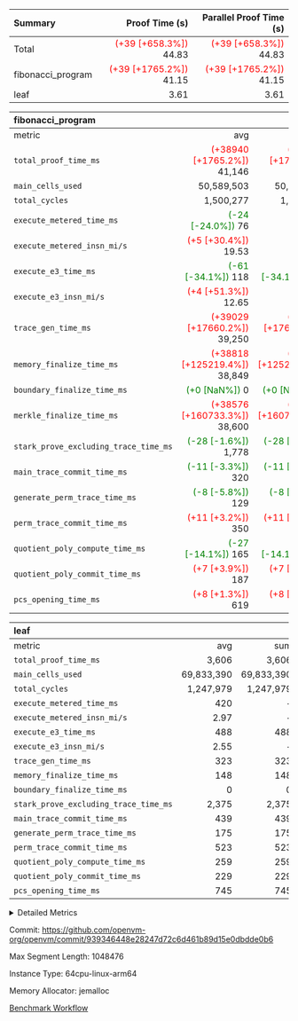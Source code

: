 | Summary | Proof Time (s) | Parallel Proof Time (s) |
|:---|---:|---:|
| Total | <span style='color: red'>(+39 [+658.3%])</span> 44.83 | <span style='color: red'>(+39 [+658.3%])</span> 44.83 |
| fibonacci_program | <span style='color: red'>(+39 [+1765.2%])</span> 41.15 | <span style='color: red'>(+39 [+1765.2%])</span> 41.15 |
| leaf |  3.61 |  3.61 |


| fibonacci_program |||||
|:---|---:|---:|---:|---:|
|metric|avg|sum|max|min|
| `total_proof_time_ms ` | <span style='color: red'>(+38940 [+1765.2%])</span> 41,146 | <span style='color: red'>(+38940 [+1765.2%])</span> 41,146 | <span style='color: red'>(+38940 [+1765.2%])</span> 41,146 | <span style='color: red'>(+38940 [+1765.2%])</span> 41,146 |
| `main_cells_used     ` |  50,589,503 |  50,589,503 |  50,589,503 |  50,589,503 |
| `total_cycles        ` |  1,500,277 |  1,500,277 |  1,500,277 |  1,500,277 |
| `execute_metered_time_ms` | <span style='color: green'>(-24 [-24.0%])</span> 76 | -          | -          | -          |
| `execute_metered_insn_mi/s` | <span style='color: red'>(+5 [+30.4%])</span> 19.53 | -          | -          | -          |
| `execute_e3_time_ms  ` | <span style='color: green'>(-61 [-34.1%])</span> 118 | <span style='color: green'>(-61 [-34.1%])</span> 118 | <span style='color: green'>(-61 [-34.1%])</span> 118 | <span style='color: green'>(-61 [-34.1%])</span> 118 |
| `execute_e3_insn_mi/s` | <span style='color: red'>(+4 [+51.3%])</span> 12.65 | -          | <span style='color: red'>(+4 [+51.3%])</span> 12.65 | <span style='color: red'>(+4 [+51.3%])</span> 12.65 |
| `trace_gen_time_ms   ` | <span style='color: red'>(+39029 [+17660.2%])</span> 39,250 | <span style='color: red'>(+39029 [+17660.2%])</span> 39,250 | <span style='color: red'>(+39029 [+17660.2%])</span> 39,250 | <span style='color: red'>(+39029 [+17660.2%])</span> 39,250 |
| `memory_finalize_time_ms` | <span style='color: red'>(+38818 [+125219.4%])</span> 38,849 | <span style='color: red'>(+38818 [+125219.4%])</span> 38,849 | <span style='color: red'>(+38818 [+125219.4%])</span> 38,849 | <span style='color: red'>(+38818 [+125219.4%])</span> 38,849 |
| `boundary_finalize_time_ms` | <span style='color: green'>(+0 [NaN%])</span> 0 | <span style='color: green'>(+0 [NaN%])</span> 0 | <span style='color: green'>(+0 [NaN%])</span> 0 | <span style='color: green'>(+0 [NaN%])</span> 0 |
| `merkle_finalize_time_ms` | <span style='color: red'>(+38576 [+160733.3%])</span> 38,600 | <span style='color: red'>(+38576 [+160733.3%])</span> 38,600 | <span style='color: red'>(+38576 [+160733.3%])</span> 38,600 | <span style='color: red'>(+38576 [+160733.3%])</span> 38,600 |
| `stark_prove_excluding_trace_time_ms` | <span style='color: green'>(-28 [-1.6%])</span> 1,778 | <span style='color: green'>(-28 [-1.6%])</span> 1,778 | <span style='color: green'>(-28 [-1.6%])</span> 1,778 | <span style='color: green'>(-28 [-1.6%])</span> 1,778 |
| `main_trace_commit_time_ms` | <span style='color: green'>(-11 [-3.3%])</span> 320 | <span style='color: green'>(-11 [-3.3%])</span> 320 | <span style='color: green'>(-11 [-3.3%])</span> 320 | <span style='color: green'>(-11 [-3.3%])</span> 320 |
| `generate_perm_trace_time_ms` | <span style='color: green'>(-8 [-5.8%])</span> 129 | <span style='color: green'>(-8 [-5.8%])</span> 129 | <span style='color: green'>(-8 [-5.8%])</span> 129 | <span style='color: green'>(-8 [-5.8%])</span> 129 |
| `perm_trace_commit_time_ms` | <span style='color: red'>(+11 [+3.2%])</span> 350 | <span style='color: red'>(+11 [+3.2%])</span> 350 | <span style='color: red'>(+11 [+3.2%])</span> 350 | <span style='color: red'>(+11 [+3.2%])</span> 350 |
| `quotient_poly_compute_time_ms` | <span style='color: green'>(-27 [-14.1%])</span> 165 | <span style='color: green'>(-27 [-14.1%])</span> 165 | <span style='color: green'>(-27 [-14.1%])</span> 165 | <span style='color: green'>(-27 [-14.1%])</span> 165 |
| `quotient_poly_commit_time_ms` | <span style='color: red'>(+7 [+3.9%])</span> 187 | <span style='color: red'>(+7 [+3.9%])</span> 187 | <span style='color: red'>(+7 [+3.9%])</span> 187 | <span style='color: red'>(+7 [+3.9%])</span> 187 |
| `pcs_opening_time_ms ` | <span style='color: red'>(+8 [+1.3%])</span> 619 | <span style='color: red'>(+8 [+1.3%])</span> 619 | <span style='color: red'>(+8 [+1.3%])</span> 619 | <span style='color: red'>(+8 [+1.3%])</span> 619 |

| leaf |||||
|:---|---:|---:|---:|---:|
|metric|avg|sum|max|min|
| `total_proof_time_ms ` |  3,606 |  3,606 |  3,606 |  3,606 |
| `main_cells_used     ` |  69,833,390 |  69,833,390 |  69,833,390 |  69,833,390 |
| `total_cycles        ` |  1,247,979 |  1,247,979 |  1,247,979 |  1,247,979 |
| `execute_metered_time_ms` |  420 | -          | -          | -          |
| `execute_metered_insn_mi/s` |  2.97 | -          | -          | -          |
| `execute_e3_time_ms  ` |  488 |  488 |  488 |  488 |
| `execute_e3_insn_mi/s` |  2.55 | -          |  2.55 |  2.55 |
| `trace_gen_time_ms   ` |  323 |  323 |  323 |  323 |
| `memory_finalize_time_ms` |  148 |  148 |  148 |  148 |
| `boundary_finalize_time_ms` |  0 |  0 |  0 |  0 |
| `stark_prove_excluding_trace_time_ms` |  2,375 |  2,375 |  2,375 |  2,375 |
| `main_trace_commit_time_ms` |  439 |  439 |  439 |  439 |
| `generate_perm_trace_time_ms` |  175 |  175 |  175 |  175 |
| `perm_trace_commit_time_ms` |  523 |  523 |  523 |  523 |
| `quotient_poly_compute_time_ms` |  259 |  259 |  259 |  259 |
| `quotient_poly_commit_time_ms` |  229 |  229 |  229 |  229 |
| `pcs_opening_time_ms ` |  745 |  745 |  745 |  745 |



<details>
<summary>Detailed Metrics</summary>

| group | num_segments | num_children | keygen_time_ms | insns | fri.log_blowup | execute_metered_time_ms | execute_metered_insn_mi/s | commit_exe_time_ms |
| --- | --- | --- | --- | --- | --- | --- | --- | --- |
| fibonacci_program | 1 |  | 248 | 1,500,278 | 1 | 76 | 19.53 | 5 | 
| leaf |  | 1 |  |  | 1 |  |  |  | 

| group | air_name | quotient_deg | interactions | constraints |
| --- | --- | --- | --- | --- |
| fibonacci_program | AccessAdapterAir<16> | 2 | 5 | 12 | 
| fibonacci_program | AccessAdapterAir<2> | 2 | 5 | 12 | 
| fibonacci_program | AccessAdapterAir<32> | 2 | 5 | 12 | 
| fibonacci_program | AccessAdapterAir<4> | 2 | 5 | 12 | 
| fibonacci_program | AccessAdapterAir<8> | 2 | 5 | 12 | 
| fibonacci_program | BitwiseOperationLookupAir<8> | 2 | 2 | 4 | 
| fibonacci_program | MemoryMerkleAir<8> | 2 | 4 | 39 | 
| fibonacci_program | PersistentBoundaryAir<8> | 2 | 3 | 7 | 
| fibonacci_program | PhantomAir | 2 | 3 | 5 | 
| fibonacci_program | Poseidon2PeripheryAir<BabyBearParameters>, 1> | 2 | 1 | 286 | 
| fibonacci_program | ProgramAir | 1 | 1 | 4 | 
| fibonacci_program | RangeTupleCheckerAir<2> | 1 | 1 | 4 | 
| fibonacci_program | Rv32HintStoreAir | 2 | 18 | 28 | 
| fibonacci_program | VariableRangeCheckerAir | 1 | 1 | 4 | 
| fibonacci_program | VmAirWrapper<Rv32BaseAluAdapterAir, BaseAluCoreAir<4, 8> | 2 | 20 | 37 | 
| fibonacci_program | VmAirWrapper<Rv32BaseAluAdapterAir, LessThanCoreAir<4, 8> | 2 | 18 | 40 | 
| fibonacci_program | VmAirWrapper<Rv32BaseAluAdapterAir, ShiftCoreAir<4, 8> | 2 | 24 | 91 | 
| fibonacci_program | VmAirWrapper<Rv32BranchAdapterAir, BranchEqualCoreAir<4> | 2 | 11 | 20 | 
| fibonacci_program | VmAirWrapper<Rv32BranchAdapterAir, BranchLessThanCoreAir<4, 8> | 2 | 13 | 35 | 
| fibonacci_program | VmAirWrapper<Rv32CondRdWriteAdapterAir, Rv32JalLuiCoreAir> | 2 | 10 | 18 | 
| fibonacci_program | VmAirWrapper<Rv32JalrAdapterAir, Rv32JalrCoreAir> | 2 | 16 | 20 | 
| fibonacci_program | VmAirWrapper<Rv32LoadStoreAdapterAir, LoadSignExtendCoreAir<4, 8> | 2 | 18 | 33 | 
| fibonacci_program | VmAirWrapper<Rv32LoadStoreAdapterAir, LoadStoreCoreAir<4> | 2 | 17 | 40 | 
| fibonacci_program | VmAirWrapper<Rv32MultAdapterAir, DivRemCoreAir<4, 8> | 2 | 25 | 84 | 
| fibonacci_program | VmAirWrapper<Rv32MultAdapterAir, MulHCoreAir<4, 8> | 2 | 24 | 31 | 
| fibonacci_program | VmAirWrapper<Rv32MultAdapterAir, MultiplicationCoreAir<4, 8> | 2 | 19 | 19 | 
| fibonacci_program | VmAirWrapper<Rv32RdWriteAdapterAir, Rv32AuipcCoreAir> | 2 | 12 | 14 | 
| fibonacci_program | VmConnectorAir | 2 | 5 | 11 | 
| leaf | AccessAdapterAir<2> | 2 | 5 | 12 | 
| leaf | AccessAdapterAir<4> | 2 | 5 | 12 | 
| leaf | AccessAdapterAir<8> | 2 | 5 | 12 | 
| leaf | FriReducedOpeningAir | 2 | 39 | 71 | 
| leaf | JalRangeCheckAir | 2 | 9 | 14 | 
| leaf | NativePoseidon2Air<BabyBearParameters>, 1> | 2 | 136 | 572 | 
| leaf | PhantomAir | 2 | 3 | 5 | 
| leaf | ProgramAir | 1 | 1 | 4 | 
| leaf | VariableRangeCheckerAir | 1 | 1 | 4 | 
| leaf | VmAirWrapper<AluNativeAdapterAir, FieldArithmeticCoreAir> | 2 | 15 | 27 | 
| leaf | VmAirWrapper<BranchNativeAdapterAir, BranchEqualCoreAir<1> | 2 | 11 | 25 | 
| leaf | VmAirWrapper<NativeAdapterAir<2, 0>, PublicValuesCoreAir> | 2 | 11 | 30 | 
| leaf | VmAirWrapper<NativeLoadStoreAdapterAir<1>, NativeLoadStoreCoreAir<1> | 2 | 15 | 20 | 
| leaf | VmAirWrapper<NativeLoadStoreAdapterAir<4>, NativeLoadStoreCoreAir<4> | 2 | 15 | 20 | 
| leaf | VmAirWrapper<NativeVectorizedAdapterAir<4>, FieldExtensionCoreAir> | 2 | 15 | 27 | 
| leaf | VmConnectorAir | 2 | 5 | 11 | 
| leaf | VolatileBoundaryAir | 2 | 7 | 19 | 

| group | air_name | idx | rows | prep_cols | perm_cols | main_cols | cells |
| --- | --- | --- | --- | --- | --- | --- | --- |
| leaf | AccessAdapterAir<2> | 0 | 262,144 |  | 16 | 11 | 7,077,888 | 
| leaf | AccessAdapterAir<4> | 0 | 131,072 |  | 16 | 13 | 3,801,088 | 
| leaf | AccessAdapterAir<8> | 0 | 4,096 |  | 16 | 17 | 135,168 | 
| leaf | FriReducedOpeningAir | 0 | 524,288 |  | 84 | 27 | 58,195,968 | 
| leaf | JalRangeCheckAir | 0 | 65,536 |  | 28 | 12 | 2,621,440 | 
| leaf | NativePoseidon2Air<BabyBearParameters>, 1> | 0 | 65,536 |  | 312 | 398 | 46,530,560 | 
| leaf | PhantomAir | 0 | 32,768 |  | 12 | 6 | 589,824 | 
| leaf | ProgramAir | 0 | 131,072 |  | 8 | 10 | 2,359,296 | 
| leaf | VariableRangeCheckerAir | 0 | 262,144 | 2 | 8 | 1 | 2,359,296 | 
| leaf | VmAirWrapper<AluNativeAdapterAir, FieldArithmeticCoreAir> | 0 | 1,048,576 |  | 36 | 29 | 68,157,440 | 
| leaf | VmAirWrapper<BranchNativeAdapterAir, BranchEqualCoreAir<1> | 0 | 131,072 |  | 28 | 23 | 6,684,672 | 
| leaf | VmAirWrapper<NativeAdapterAir<2, 0>, PublicValuesCoreAir> | 0 | 64 |  | 28 | 27 | 3,520 | 
| leaf | VmAirWrapper<NativeLoadStoreAdapterAir<1>, NativeLoadStoreCoreAir<1> | 0 | 524,288 |  | 40 | 21 | 31,981,568 | 
| leaf | VmAirWrapper<NativeLoadStoreAdapterAir<4>, NativeLoadStoreCoreAir<4> | 0 | 131,072 |  | 40 | 27 | 8,781,824 | 
| leaf | VmAirWrapper<NativeVectorizedAdapterAir<4>, FieldExtensionCoreAir> | 0 | 131,072 |  | 36 | 38 | 9,699,328 | 
| leaf | VmConnectorAir | 0 | 2 | 1 | 16 | 5 | 42 | 
| leaf | VolatileBoundaryAir | 0 | 131,072 |  | 20 | 12 | 4,194,304 | 

| group | air_name | segment | rows | prep_cols | perm_cols | main_cols | cells |
| --- | --- | --- | --- | --- | --- | --- | --- |
| fibonacci_program | AccessAdapterAir<8> | 0 | 128 |  | 16 | 17 | 4,224 | 
| fibonacci_program | BitwiseOperationLookupAir<8> | 0 | 65,536 | 3 | 8 | 2 | 655,360 | 
| fibonacci_program | MemoryMerkleAir<8> | 0 | 512 |  | 16 | 32 | 24,576 | 
| fibonacci_program | PersistentBoundaryAir<8> | 0 | 128 |  | 12 | 20 | 4,096 | 
| fibonacci_program | PhantomAir | 0 | 1 |  | 12 | 6 | 18 | 
| fibonacci_program | Poseidon2PeripheryAir<BabyBearParameters>, 1> | 0 | 256 |  | 8 | 300 | 78,848 | 
| fibonacci_program | ProgramAir | 0 | 8,192 |  | 8 | 10 | 147,456 | 
| fibonacci_program | RangeTupleCheckerAir<2> | 0 | 524,288 | 2 | 8 | 1 | 4,718,592 | 
| fibonacci_program | Rv32HintStoreAir | 0 | 4 |  | 44 | 32 | 304 | 
| fibonacci_program | VariableRangeCheckerAir | 0 | 262,144 | 2 | 8 | 1 | 2,359,296 | 
| fibonacci_program | VmAirWrapper<Rv32BaseAluAdapterAir, BaseAluCoreAir<4, 8> | 0 | 1,048,576 |  | 52 | 36 | 92,274,688 | 
| fibonacci_program | VmAirWrapper<Rv32BaseAluAdapterAir, LessThanCoreAir<4, 8> | 0 | 524,288 |  | 40 | 37 | 40,370,176 | 
| fibonacci_program | VmAirWrapper<Rv32BranchAdapterAir, BranchEqualCoreAir<4> | 0 | 262,144 |  | 28 | 26 | 14,155,776 | 
| fibonacci_program | VmAirWrapper<Rv32BranchAdapterAir, BranchLessThanCoreAir<4, 8> | 0 | 8 |  | 32 | 32 | 512 | 
| fibonacci_program | VmAirWrapper<Rv32CondRdWriteAdapterAir, Rv32JalLuiCoreAir> | 0 | 131,072 |  | 28 | 18 | 6,029,312 | 
| fibonacci_program | VmAirWrapper<Rv32JalrAdapterAir, Rv32JalrCoreAir> | 0 | 32 |  | 36 | 28 | 2,048 | 
| fibonacci_program | VmAirWrapper<Rv32LoadStoreAdapterAir, LoadStoreCoreAir<4> | 0 | 128 |  | 52 | 41 | 11,904 | 
| fibonacci_program | VmAirWrapper<Rv32RdWriteAdapterAir, Rv32AuipcCoreAir> | 0 | 16 |  | 28 | 20 | 768 | 
| fibonacci_program | VmConnectorAir | 0 | 2 | 1 | 16 | 5 | 42 | 

| group | idx | trace_gen_time_ms | total_proof_time_ms | total_cycles | total_cells | stark_prove_excluding_trace_time_ms | quotient_poly_compute_time_ms | quotient_poly_commit_time_ms | perm_trace_commit_time_ms | pcs_opening_time_ms | memory_finalize_time_ms | main_trace_commit_time_ms | main_cells_used | insns | generate_perm_trace_time_ms | execute_metered_time_ms | execute_metered_insn_mi/s | execute_e3_time_ms | execute_e3_insn_mi/s | boundary_finalize_time_ms |
| --- | --- | --- | --- | --- | --- | --- | --- | --- | --- | --- | --- | --- | --- | --- | --- | --- | --- | --- | --- | --- |
| leaf | 0 | 323 | 3,606 | 1,247,979 | 253,173,226 | 2,375 | 259 | 229 | 523 | 745 | 148 | 439 | 69,833,390 | 1,247,980 | 175 | 420 | 2.97 | 488 | 2.55 | 0 | 

| group | idx | trace_height_constraint | weighted_sum | threshold |
| --- | --- | --- | --- | --- |
| leaf | 0 | 0 | 5,439,620 | 2,013,265,921 | 
| leaf | 0 | 1 | 26,751,232 | 2,013,265,921 | 
| leaf | 0 | 2 | 2,719,810 | 2,013,265,921 | 
| leaf | 0 | 3 | 26,878,212 | 2,013,265,921 | 
| leaf | 0 | 4 | 131,072 | 2,013,265,921 | 
| leaf | 0 | 5 | 62,313,162 | 2,013,265,921 | 

| group | segment | trace_gen_time_ms | total_proof_time_ms | total_cycles | total_cells | stark_prove_excluding_trace_time_ms | quotient_poly_compute_time_ms | quotient_poly_commit_time_ms | perm_trace_commit_time_ms | pcs_opening_time_ms | merkle_finalize_time_ms | memory_finalize_time_ms | main_trace_commit_time_ms | main_cells_used | insns | generate_perm_trace_time_ms | execute_e3_time_ms | execute_e3_insn_mi/s | boundary_finalize_time_ms |
| --- | --- | --- | --- | --- | --- | --- | --- | --- | --- | --- | --- | --- | --- | --- | --- | --- | --- | --- | --- |
| fibonacci_program | 0 | 39,250 | 41,146 | 1,500,277 | 160,837,996 | 1,778 | 165 | 187 | 350 | 619 | 38,600 | 38,849 | 320 | 50,589,503 | 1,500,278 | 129 | 118 | 12.65 | 0 | 

| group | segment | trace_height_constraint | weighted_sum | threshold |
| --- | --- | --- | --- | --- |
| fibonacci_program | 0 | 0 | 3,932,542 | 2,013,265,921 | 
| fibonacci_program | 0 | 1 | 10,749,400 | 2,013,265,921 | 
| fibonacci_program | 0 | 2 | 1,966,271 | 2,013,265,921 | 
| fibonacci_program | 0 | 3 | 10,749,532 | 2,013,265,921 | 
| fibonacci_program | 0 | 4 | 1,664 | 2,013,265,921 | 
| fibonacci_program | 0 | 5 | 640 | 2,013,265,921 | 
| fibonacci_program | 0 | 6 | 7,209,100 | 2,013,265,921 | 
| fibonacci_program | 0 | 7 |  | 2,013,265,921 | 
| fibonacci_program | 0 | 8 | 35,535,101 | 2,013,265,921 | 

</details>


Commit: https://github.com/openvm-org/openvm/commit/939346448e28247d72c6d461b89d15e0dbdde0b6

Max Segment Length: 1048476

Instance Type: 64cpu-linux-arm64

Memory Allocator: jemalloc

[Benchmark Workflow](https://github.com/openvm-org/openvm/actions/runs/15853115830)
